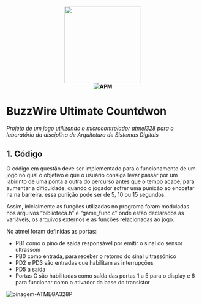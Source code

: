 <h4 align="center">
<img src="![PITCH](https://user-images.githubusercontent.com/39633395/132619613-6ab89e82-a58b-442e-9b23-6352f9fd7ab8.png)" width="200"><br>
              <img alt="APM" src="https://img.shields.io/apm/l/vim-mode"><br>
    
 </h4>

# BuzzWire Ultimate Countdwon 

*Projeto de um jogo utilizando o microcontrolador atmel328 para o laboratório da disciplina de Arquitetura de Sistemas Digitais*






## 1. Código	

O código em questão deve ser implementado para o funcionamento de um jogo no
qual o objetivo é que o usuário consiga levar passar por um labirinto de uma ponta a outra do
percurso antes que o tempo acabe, para aumentar a dificuldade, quando o jogador sofrer uma
punição ao encostar na na barreira. essa punição pode ser de 5, 10 ou 15 segundos.

Assim, inicialmente as funções utilizadas no programa foram moduladas nos arquivos
“biblioteca.h” e “game_func.c” onde estão declarados as variáveis, os arquivos externos e as funções relacionadas ao jogo. 


No atmel foram definidas as portas: 

- PB1 como o pino de saída responsável por emitir o sinal do sensor ultrassom
- PB0 como entrada, para receber o retorno do sinal ultrassônico
- PD2 e PD3 são entradas que habilitam as interrupções 
- PD5 a saída
- Portas C são habilitadas como saída das portas 1 a 5 para o display e 6 para funcionar como o ativador da base do transistor

![pinagem-ATMEGA328P](https://user-images.githubusercontent.com/39633395/132619261-4ccc4969-8c45-4449-8be0-87d770c9837f.jpg)


